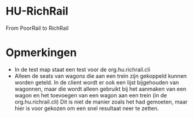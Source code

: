 # HU-RichRail

From PoorRail to RichRail


# Opmerkingen

- In de test map staat een test voor de org.hu.richrail.cli
- Alleen de seats van wagons die aan een trein zijn gekoppeld kunnen worden geteld.
In de client wordt er ook een lijst bijgehouden van wagonnen, maar die wordt alleen gebruikt bij het aanmaken van een wagon en het toevoegen van een wagon aan een trein (in de org.hu.richrail.cli)
Dit is niet de manier zoals het had gemoeten, maar hier is voor gekozen om een snel resultaat neer te zetten.